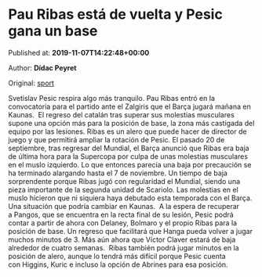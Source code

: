 
# Pau Ribas está de vuelta y Pesic gana un base

Published at: **2019-11-07T14:22:48+00:00**

Author: **Dídac Peyret**

Original: [sport](https://www.sport.es/es/noticias/baloncesto/pau-ribas-esta-vuelta-pesic-gana-base-7718231)

Svetislav Pesic respira algo más tranquilo. Pau Ribas entró en la convocatoria para el partido ante el Zalgiris que el Barça jugará mañana en Kaunas. 
El regreso del catalán tras superar sus molestias musculares supone una opción más para la posición de base, la zona más castigada del equipo por las lesiones. Ribas es un alero que puede hacer de director de juego y que permitirá ampliar la rotación de Pesic.
El pasado 20 de septiembre, tras regresar del Mundial, el Barça anunció que Ribas era baja de última hora para la Supercopa por culpa de unas molestias musculares en el muslo izquierdo.
Lo que entonces parecía una baja por precaución se ha terminado alargando hasta el 7 de noviembre. Un tiempo de baja sorprendente porque Ribas jugó con regularidad el Mundial, siendo una pieza importante de la segunda unidad de Scariolo.
Las molestias en el muslo hicieron que ni siquiera haya debutado esta temporada con el Barça. Una situación que podría cambiar en Kaunas. 
A la espera de recuperar a Pangos, que se encuentra en la recta final de su lesión, Pesic podrá contar a partir de ahora con Delaney, Bolmaro y el propio Ribas para la posición de base. Un regreso que facilitará que Hanga pueda volver a jugar muchos minutos de 3. Más aún ahora que Víctor Claver estará de baja alrededor de cuatro semanas. 
Ribas también podrá jugar minutos en la posición de alero, aunque lo tendrá más difícil porque Pesic cuenta con Higgins, Kuric e incluso la opción de Abrines para esa posición. 
